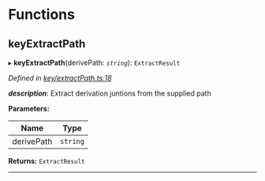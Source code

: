 

# Functions

<a id="keyextractpath"></a>

##  keyExtractPath

▸ **keyExtractPath**(derivePath: *`string`*): `ExtractResult`

*Defined in [key/extractPath.ts:18](https://github.com/polkadot-js/common/blob/77a6bc6/packages/util-crypto/src/key/extractPath.ts#L18)*

*__description__*: Extract derivation juntions from the supplied path

**Parameters:**

| Name | Type |
| ------ | ------ |
| derivePath | `string` |

**Returns:** `ExtractResult`

___

